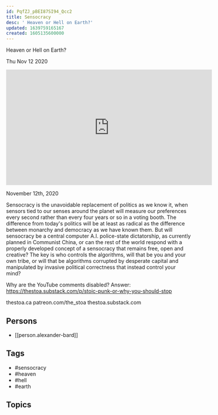 ```yaml
---
id: PqfZJ_pBEI87SI94_Qcc2
title: Sensocracy
desc: ' Heaven or Hell on Earth?'
updated: 1639759165167
created: 1605135600000
---
```



 Heaven or Hell on Earth?

Thu Nov 12 2020

<iframe width="560" height="315" src="https://www.youtube.com/embed/ELpiaUfC5Ss" title="Sensocracy: Heaven or Hell on Earth? w/ Alexander Bard" frameborder="0" allow="accelerometer; autoplay; clipboard-write; encrypted-media; gyroscope; picture-in-picture" allowfullscreen ></iframe>

November 12th, 2020

Sensocracy is the unavoidable replacement of politics as we know it, when sensors tied to our senses around the planet will measure our preferences every second rather than every four years or so in a voting booth. The difference from today's politics will be at least as radical as the difference between monarchy and democracy as we have known them. But will sensocracy be a central computer A.I. police-state dictatorship, as currently planned in Communist China, or can the rest of the world respond with a properly developed concept of a sensocracy that remains free, open and creative? The key is who controls the algorithms, will that be you and your own tribe, or will that be algorithms corrupted by desperate capital and manipulated by invasive political correctness that instead control your mind?

Why are the YouTube comments disabled? Answer: https://thestoa.substack.com/p/stoic-punk-or-why-you-should-stop

thestoa.ca
patreon.com/the_stoa
thestoa.substack.com

## Persons

- [[person.alexander-bard]]

## Tags

- #sensocracy
- #heaven
- #hell
- #earth

## Topics



